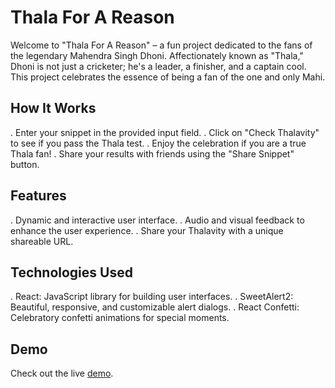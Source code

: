 # Thala For A Reason
Welcome to "Thala For A Reason" – a fun project dedicated to the fans of the legendary Mahendra Singh Dhoni. Affectionately known as "Thala," Dhoni is not just a cricketer; he's a leader, a finisher, and a captain cool. This project celebrates the essence of being a fan of the one and only Mahi.
## How It Works
. Enter your snippet in the provided input field.
. Click on "Check Thalavity" to see if you pass the Thala test.
. Enjoy the celebration if you are a true Thala fan!
. Share your results with friends using the "Share Snippet" button.
## Features
. Dynamic and interactive user interface.
. Audio and visual feedback to enhance the user experience.
. Share your Thalavity with a unique shareable URL.
## Technologies Used
. React: JavaScript library for building user interfaces.
. SweetAlert2: Beautiful, responsive, and customizable alert dialogs.
. React Confetti: Celebratory confetti animations for special moments.
## Demo
Check out the live [demo](https://thalaforareason-silk.vercel.app/).
